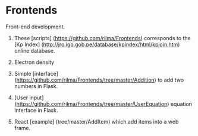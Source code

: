 # Frontends
Front-end development.

1. These [scripts] (https://github.com/rilma/Frontends) corresponds to the [Kp Index] (http://jro.igp.gob.pe/database/kpindex/html/kpjoin.htm) online database.

2. Electron density

3. Simple [interface] (https://github.com/rilma/Frontends/tree/master/Addition) to add two numbers in Flask.

4. [User input] (https://github.com/rilma/Frontends/tree/master/UserEquation) equation interface in Flask.

5. React [example] (tree/master/AddItem) which add items into a web frame.
